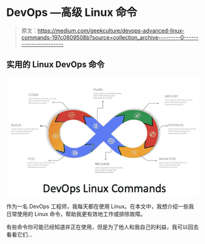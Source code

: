 # DevOps —高级 Linux 命令

> 原文：<https://medium.com/geekculture/devops-advanced-linux-commands-197c0609508b?source=collection_archive---------0----------------------->

## 实用的 Linux DevOps 命令

![](img/f215b964a24834731a6c79b47545e116.png)

作为一名 DevOps 工程师，我每天都在使用 Linux。在本文中，我想介绍一些我日常使用的 Linux 命令，帮助我更有效地工作或排除故障。

有些命令你可能已经知道并正在使用，但是为了他人和我自己的利益，我可以回去看看它们…